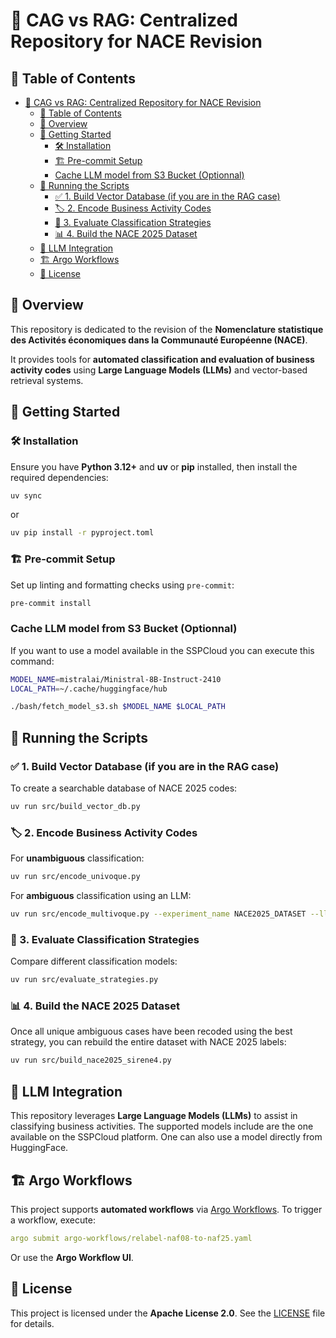 # 📌 CAG vs RAG: Centralized Repository for NACE Revision

## 📑 Table of Contents

- [📌 CAG vs RAG: Centralized Repository for NACE Revision](#-cag-vs-rag-centralized-repository-for-nace-revision)
  - [📑 Table of Contents](#-table-of-contents)
  - [📖 Overview](#-overview)
  - [🚀 Getting Started](#-getting-started)
    - [🛠 Installation](#-installation)
    - [🏗 Pre-commit Setup](#-pre-commit-setup)
    - [Cache LLM model from S3 Bucket (Optionnal)](#cache-llm-model-from-s3-bucket-optionnal)
  - [📜 Running the Scripts](#-running-the-scripts)
    - [✅ 1. Build Vector Database (if you are in the RAG case)](#-1-build-vector-database-if-you-are-in-the-rag-case)
    - [🏷 2. Encode Business Activity Codes](#-2-encode-business-activity-codes)
    - [🔬 3. Evaluate Classification Strategies](#-3-evaluate-classification-strategies)
    - [📊 4. Build the NACE 2025 Dataset](#-4-build-the-nace-2025-dataset)
  - [📡 LLM Integration](#-llm-integration)
  - [🏗 Argo Workflows](#-argo-workflows)
  - [📄 License](#-license)


## 📖 Overview
This repository is dedicated to the revision of the **Nomenclature statistique des Activités économiques dans la Communauté Européenne (NACE)**.

It provides tools for **automated classification and evaluation of business activity codes** using **Large Language Models (LLMs)** and vector-based retrieval systems.


## 🚀 Getting Started

### 🛠 Installation
Ensure you have **Python 3.12+** and **uv** or **pip** installed, then install the required dependencies:

```bash
uv sync
```

or

```bash
uv pip install -r pyproject.toml
```

### 🏗 Pre-commit Setup
Set up linting and formatting checks using `pre-commit`:

```bash
pre-commit install
```

### Cache LLM model from S3 Bucket (Optionnal)
If you want to use a model available in the SSPCloud you can execute this command:

```bash
MODEL_NAME=mistralai/Ministral-8B-Instruct-2410
LOCAL_PATH=~/.cache/huggingface/hub

./bash/fetch_model_s3.sh $MODEL_NAME $LOCAL_PATH
```

## 📜 Running the Scripts

### ✅ 1. Build Vector Database (if you are in the RAG case)

To create a searchable database of NACE 2025 codes:

```bash
uv run src/build_vector_db.py
```

### 🏷 2. Encode Business Activity Codes

For **unambiguous** classification:

```bash
uv run src/encode_univoque.py
```

For **ambiguous** classification using an LLM:

```bash
uv run src/encode_multivoque.py --experiment_name NACE2025_DATASET --llm_name Ministral-8B-Instruct-2410
```

### 🔬 3. Evaluate Classification Strategies

Compare different classification models:

```bash
uv run src/evaluate_strategies.py
```

### 📊 4. Build the NACE 2025 Dataset

Once all unique ambiguous cases have been recoded using the best strategy, you can rebuild the entire dataset with NACE 2025 labels:

```bash
uv run src/build_nace2025_sirene4.py
```

## 📡 LLM Integration
This repository leverages **Large Language Models (LLMs)** to assist in classifying business activities. The supported models include are the one available on the SSPCloud platform. One can also use a model directly from HuggingFace.


## 🏗 Argo Workflows
This project supports **automated workflows** via [Argo Workflows](https://argoproj.github.io/argo-workflows/).
To trigger a workflow, execute:

```yaml
argo submit argo-workflows/relabel-naf08-to-naf25.yaml
```

Or use the **Argo Workflow UI**.


## 📄 License
This project is licensed under the **Apache License 2.0**. See the [LICENSE](LICENSE) file for details.
